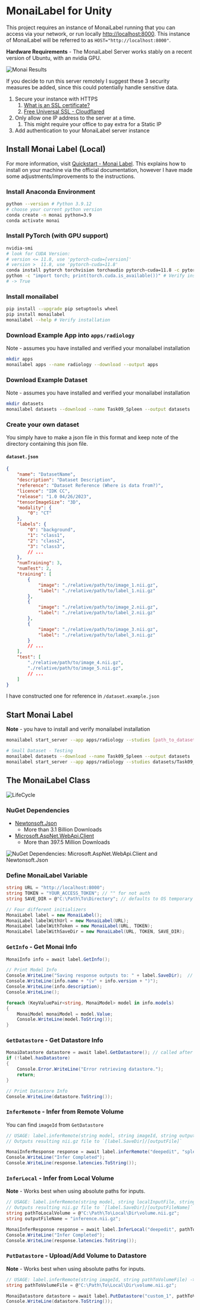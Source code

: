 ﻿# MonaiLabel for Unity

This project requires an instance of MonaiLabel running that you can access via your network, or run locally [http://localhost:8000](http://localhost:8000). This instance of MonaiLabel will be referred to as `HOST="http://localhost:8000"`.

**Hardware Requirements** - The MonaiLabel Server works stably on a recent version of Ubuntu, with an nvidia GPU.

![Monai Results](./imgs/MonaiResults.png)

If you decide to run this server remotely I suggest these 3 security measures be added, since this could potentially handle sensitive data.

1. Secure your instance with HTTPS
   1. [What is an SSL certificate?](https://www.cloudflare.com/learning/ssl/what-is-an-ssl-certificate/)
   2. [Free Universal SSL - Cloudflared](https://developers.cloudflare.com/ssl/edge-certificates/universal-ssl)
2. Only allow one IP address to the server at a time.
   1. This might require your office to pay extra for a Static IP
3. Add authentication to your MonaiLabel server instance

## Install Monai Label (Local)

For more information, visit [Quickstart - Monai Label](https://docs.monai.io/projects/label/en/latest/quickstart.html).
This explains how to install on your machine via the official documentation, however I have made some adjustments/improvements to the instructions.

### Install Anaconda Environment

```bash
python --version # Python 3.9.12
# choose your current python version
conda create -n monai python=3.9
conda activate monai
```

### Install PyTorch (with GPU support)

```bash
nvidia-smi
# look for CUDA Version:
# version <= 11.8, use 'pytorch-cuda=[version]'
# version >  11.8, use 'pytorch-cuda=11.8'
conda install pytorch torchvision torchaudio pytorch-cuda=11.8 -c pytorch -c nvidia
python -c "import torch; print(torch.cuda.is_available())" # Verify installation
# -> True
```

### Install monailabel

```bash
pip install --upgrade pip setuptools wheel
pip install monailabel
monailabel --help # Verify installation
```

### Download Example App into `apps/radiology`

Note - assumes you have installed and verified your monailabel installation

```bash
mkdir apps
monailabel apps --name radiology --download --output apps
```

### Download Example Dataset

Note - assumes you have installed and verified your monailabel installation

```bash
mkdir datasets
monailabel datasets --download --name Task09_Spleen --output datasets
```

### Create your own dataset

You simply have to make a json file in this format and keep note of the directory containing this json file.

#### `dataset.json`

```json
{
    "name": "DatasetName",
    "description": "Dataset Description",
    "reference": "Dataset Reference (Where is data from?)",
    "licence": "IDK CC",
    "release": "1.0 04/26/2023",
    "tensorImageSize": "3D",
    "modality": {
        "0": "CT"
    },
    "labels": {
        "0": "background",
        "1": "class1",
        "2": "class2",
        "3": "class3",
        // ...
    },
    "numTraining": 3,
    "numTest": 2,
    "training": [
        {
            "image": "./relative/path/to/image_1.nii.gz",
            "label": "./relative/path/to/label_1.nii.gz"
        },
        {
            "image": "./relative/path/to/image_2.nii.gz",
            "label": "./relative/path/to/label_2.nii.gz"
        },
        {
            "image": "./relative/path/to/image_3.nii.gz",
            "label": "./relative/path/to/label_3.nii.gz"
        }
        // ...
    ],
    "test": [
        "./relative/path/to/image_4.nii.gz",
        "./relative/path/to/image_5.nii.gz",
        // ...
    ]
}
```

I have constructed one for reference in `/dataset.example.json`

## Start Monai Label

**Note** - you have to install and verify monailabel installation

```bash
monailabel start_server --app apps/radiology --studies [path_to_dataset] --conf models all
```

```bash
# Small Dataset - Testing
monailabel datasets --download --name Task09_Spleen --output datasets
monailabel start_server --app apps/radiology --studies datasets/Task09_Spleen/imagesTr --conf models all
```

## The MonaiLabel Class

![LifeCycle](./imgs/Lifecycle.png)

### NuGet Dependencies

- [Newtonsoft.Json](https://www.nuget.org/packages/Newtonsoft.Json)
  - More than 3.1 Billion Downloads
- [Microsoft.AspNet.WebApi.Client](https://www.nuget.org/packages/Microsoft.AspNet.WebApi.Client/)
  - More than 397.5 Million Downloads

![NuGet Dependencies: Microsoft.AspNet.WebApi.Client and Newtonsoft.Json](./imgs/NuGet-Dependencies.png)

### Define MonaiLabel Variable

```C#
string URL = "http://localhost:8000";
string TOKEN = "YOUR_ACCESS_TOKEN"; // "" for not auth
string SAVE_DIR = @"C:\Path\To\Directory"; // defaults to OS temporary directory

// Four different initializers
MonaiLabel label = new MonaiLabel();
MonaiLabel labelWithUrl = new MonaiLabel(URL);
MonaiLabel labelWithToken = new MonaiLabel(URL, TOKEN);
MonaiLabel labelWithSaveDir = new MonaiLabel(URL, TOKEN, SAVE_DIR);
```

### `GetInfo` - Get Monai Info

```C#
MonaiInfo info = await label.GetInfo();

// Print Model Info
Console.WriteLine("Saving response outputs to: " + label.SaveDir);  // Print tmp directory location
Console.WriteLine(info.name + "(v" + info.version + ")");
Console.WriteLine(info.description);
Console.WriteLine();

foreach (KeyValuePair<string, MonaiModel> model in info.models)
{
    MonaiModel monaiModel = model.Value;
    Console.WriteLine(model.ToString());
}
```

### `GetDatastore` - Get Datastore Info

```C#
MonaiDatastore datastore = await label.GetDatastore(); // called after every infer task
if (!label.hasDatastore)
{
    Console.Error.WriteLine("Error retrieving datastore.");
    return;
}

// Print Datastore Info
Console.WriteLine(datastore.ToString());
```

### `InferRemote` - Infer from Remote Volume

You can find `imageId` from `GetDatastore`

```C#
// USAGE: label.inferRemote(string model, string imageId, string outputFile) -> Task<MonaiInferResponse>
// Outputs resulting nii.gz file to `[label.SaveDir]/[outputFile]`

MonaiInferResponse response = await label.inferRemote("deepedit", "spleen_3", "spleen_3-label.nii.gz");
Console.WriteLine("Infer Completed");
Console.WriteLine(response.latencies.ToString());
```

### `InferLocal` - Infer from Local Volume

**Note** - Works best when using absolute paths for inputs.

```C#
// USAGE: label.inferRemote(string model, string localInputFile, string localOutputFile) -> Task<MonaiInferResponse>
// Outputs resulting nii.gz file to `[label.SaveDir]/[outputFileName]`
string pathToLocalVolume = @"C:\Path\To\Local\Dir\volume.nii.gz";
string outputFileName = "inference.nii.gz";

MonaiInferResponse response = await label.InferLocal("deepedit", pathToLocalVolume, outputFileName);
Console.WriteLine("Infer Completed");
Console.WriteLine(response.latencies.ToString());
```

### `PutDatastore` - Upload/Add Volume to Datastore

**Note** - Works best when using absolute paths for inputs.

```C#
// USAGE: label.inferRemote(string imageId, string pathToVolumeFile) -> Task<MonaiDatastore>
string pathToVolumeFile = @"C:\Path\To\Local\Dir\volume.nii.gz";

MonaiDatastore datastore = await label.PutDatastore("custom_1", pathToVolumeFile);
Console.WriteLine(datastore.ToString());
```
